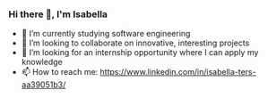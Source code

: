 ### Hi there 👋, I'm Isabella

<!--
**isabellaters/isabellaters** is a ✨ _special_ ✨ repository because its `README.md` (this file) appears on your GitHub profile.

Here are some ideas to get you started:

- 🔭 I’m currently working on ...
- 🌱 I’m currently learning ...
- 👯 I’m looking to collaborate on ...
- 🤔 I’m looking for help with ...
- 💬 Ask me about ...
- 📫 How to reach me: ...
- 😄 Pronouns: ...
- ⚡ Fun fact: ...
-->

- 🌱 I’m currently studying software engineering
- 👯 I’m looking to collaborate on innovative, interesting projects 
- 🤔 I’m looking for an internship opportunity where I can apply my knowledge 
- 📫 How to reach me: https://www.linkedin.com/in/isabella-ters-aa39051b3/ 

